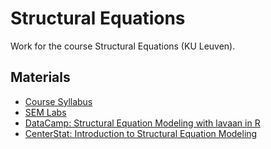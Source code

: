 # Structural Equations 

Work for the course Structural Equations (KU Leuven). 

## Materials

* [Course Syllabus](https://www.onderwijsaanbod.kuleuven.be/syllabi/e/G0B65BE.htm#activetab=doelstellingen_idm18521664)
* [SEM Labs](https://github.com/albertostefanelli/SEM_labs) 
* [DataCamp: Structural Equation Modeling with lavaan in R](https://www.datacamp.com/courses/structural-equation-modeling-with-lavaan-in-r) 
* [CenterStat: Introduction to Structural Equation Modeling](https://centerstat.org/introduction-to-structural-equation-modeling/)

